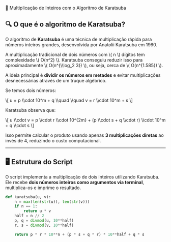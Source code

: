 📘 Multiplicação de Inteiros com o Algoritmo de Karatsuba

## 🔍 O que é o algoritmo de Karatsuba?

O algoritmo de **Karatsuba** é uma técnica de multiplicação rápida para números inteiros grandes, desenvolvida por Anatolii Karatsuba em 1960.  

A multiplicação tradicional de dois números com \\( n \\) dígitos tem complexidade \\( O(n^2) \\). Karatsuba conseguiu reduzir isso para aproximadamente \\( O(n^{\\\\log_2 3}) \\), ou seja, cerca de \\( O(n^{1.585}) \\).  

A ideia principal é **dividir os números em metades** e evitar multiplicações desnecessárias através de um truque algébrico.  

Se temos dois números:  

\\[
u = p \\\\cdot 10^m + q \\\\quad \\\\quad v = r \\\\cdot 10^m + s
\\]

Karatsuba observa que:  

\\[
u \\\\cdot v = p \\\\cdot r \\\\cdot 10^{2m} + (p \\\\cdot s + q \\\\cdot r) \\\\cdot 10^m + q \\\\cdot s
\\]

Isso permite calcular o produto usando apenas **3 multiplicações diretas** ao invés de 4, reduzindo o custo computacional.

---

## 🖥️ Estrutura do Script

O script implementa a multiplicação de dois inteiros utilizando Karatsuba. Ele recebe **dois números inteiros como argumentos via terminal**, multiplica-os e imprime o resultado.

```python
def karatsuba(u, v):
    n = max(len(str(u)), len(str(v)))
    if n == 1:
        return u * v
    half = n // 2
    p, q = divmod(u, 10**half)
    r, s = divmod(v, 10**half)

    return p * r * 10**n + (p * s + q * r) * 10**half + q * s

